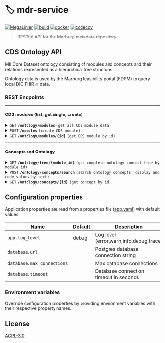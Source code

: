 # 🏷️ mdr-service

[![MegaLinter](https://github.com/diz-unimr/mdr-service/actions/workflows/mega-linter.yml/badge.svg)](https://github.com/diz-unimr/mdr-service/actions/workflows/mega-linter.yml)
[![build](https://github.com/diz-unimr/mdr-service/actions/workflows/build.yaml/badge.svg)](https://github.com/diz-unimr/mdr-service/actions/workflows/build.yaml)
[![docker](https://github.com/diz-unimr/mdr-service/actions/workflows/release.yaml/badge.svg)](https://github.com/diz-unimr/mdr-service/actions/workflows/release.yaml)
[![codecov](https://codecov.io/gh/diz-unimr/mdr-service/graph/badge.svg?token=xrpWpysCri)](https://codecov.io/gh/diz-unimr/mdr-service)


> RESTful API for the Marburg metadata repository

## CDS Ontology API

MII Core Dataset ontology consisting of modules and concepts and their relations represented as a hierarchical
tree structure.

Ontology data is used by the Marburg feasibility portal (FDPM) to query local DIC FHIR 🔥 data.

### REST Endpoints

------------------------------------------------------------------------------------------

#### CDS modules (list, get single, create)

<details>
 <summary><code>GET</code> <code><b>/ontology/modules</b></code> <code>(get all CDS module data)</code></summary>

##### Parameters

> None

##### Responses

> | http code | content-type               | response                       |
> |-----------|----------------------------|--------------------------------|
> | `200`     | `application/json`         | Array of modules               |
> | `500`     | `text/plain;charset=UTF-8` | Error message                  |

##### Example cURL

> ```sh
>  curl -X GET http://localhost:3000/ontology/modules
> ```

</details>

<details>
 <summary><code>POST</code> <code><b>/modules</b></code> <code>(create CDS module)</code></summary>

##### Parameters

> None

##### Body

> | content-type       | data type     | required |
> |--------------------|---------------|----------|
> | `application/json` | Module object | true     |

##### Responses

> | http code | content-type               | response                        |
> |-----------|----------------------------|---------------------------------|
> | `201`     | `application/json`         | The newly created Module object |
> | `500`     | `text/plain;charset=UTF-8` | Error message                   |

##### Example cURL

> ```sh
> curl -X POST -H "Content-Type: application/json" --data @payload.json http://localhost:3000/ontology/modules
> ```

</details>

<details>
  <summary><code>GET</code> <code><b>/ontology/modules/{id}</b></code> <code>(get CDS module by id)</code></summary>

##### Parameters

> | name |  type      | data type      | description                           |
> |------|------------|----------------|---------------------------------------|
> | `id` |  required  | string         | The module's unique identifier (uuid) |

##### Responses

> | http code | content-type               | response                       |
> |-----------|----------------------------|--------------------------------|
> | `200`     | `application/json`         | Module data                    |
> | `404`     | `text/plain;charset=UTF-8` | `No module found with id: xyz` |
> | `500`     | `text/plain;charset=UTF-8` | Error message                  |

##### Example cURL

> ```sh
>  curl -X GET http://localhost:3000/ontology/modules/xzy
> ```

</details>

------------------------------------------------------------------------------------------

#### Concepts and Ontology

<details>
  <summary><code>GET</code> <code><b>/ontology/tree/{module_id}</b></code> <code>(get complete ontology concept tree by module id)</code></summary>

##### Parameters

> | name        |  type      | data type      | description                           |
> |-------------|------------|----------------|---------------------------------------|
> | `module_id` |  required  | string         | The module's unique identifier (uuid) |

##### Responses

> | http code | content-type               | response                                  |
> |-----------|----------------------------|-------------------------------------------|
> | `200`     | `application/json`         | Nested ontology concept tree by module_id |
> | `500`     | `text/plain;charset=UTF-8` | Error message                             |

##### Example cURL

> ```sh
>  curl -X GET http://localhost:3000/ontology/tree/xzy
> ```

</details>

<details>
  <summary><code>POST</code> <code><b>/ontology/concepts/search</b></code> <code>(search ontology concepts' display and code values by text)</code></summary>

##### Parameters

> None

##### Body

> | content-type       | data type                                                    | required |
> |--------------------|--------------------------------------------------------------|----------|
> | `application/json` | Search object `{"module_id": String, "search_term": String}` | true     |

##### Responses

> | http code | content-type               | response                                            |
> |-----------|----------------------------|-----------------------------------------------------|
> | `200`     | `application/json`         | Array of concepts matching the search term          |
> | `400`     | `text/plain;charset=UTF-8` | `Search term must consist of at least 2 characters` |
> | `500`     | `text/plain;charset=UTF-8` | Error message                                       |

##### Example cURL

> ```sh
> curl -X POST -H "Content-Type: application/json" --data @payload.json http://localhost:3000/ontology/concepts/search
> ```

</details>

<details>
  <summary><code>GET</code> <code><b>/ontology/concepts/{id}</b></code> <code>(get concept by id)</code></summary>

##### Parameters

> | name |  type      | data type      | description                            |
> |------|------------|----------------|----------------------------------------|
> | `id` |  required  | string         | The concept's unique identifier (uuid) |

##### Responses

> | http code | content-type               | response                        |
> |-----------|----------------------------|---------------------------------|
> | `200`     | `application/json`         | Concept data                    |
> | `404`     | `text/plain;charset=UTF-8` | `No concept found with id: xyz` |
> | `500`     | `text/plain;charset=UTF-8` | Error message                   |

##### Example cURL

> ```sh
>  curl -X GET http://localhost:3000/ontology/concepts/xzy
> ```

</details>

## Configuration properties

Application properties are read from a properties file ([app.yaml](./app.yaml)) with default values.

| Name                       | Default | Description                             |
|----------------------------|---------|-----------------------------------------|
| `app.log_level`            | debug   | Log level (error,warn,info,debug,trace) |
| `database.url`             |         | Postgres database connection string     |
| `database.max_connections` |         | Max database connections                |
| `database.timeout`         |         | Database connection timeout in seconds  |

### Environment variables

Override configuration properties by providing environment variables with their respective property names.

## License

[AGPL-3.0](https://www.gnu.org/licenses/agpl-3.0.en.html)